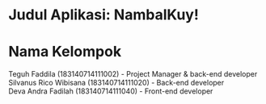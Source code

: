 # Judul Aplikasi: NambalKuy!

# Nama Kelompok
Teguh Faddila (183140714111002) - Project Manager & back-end developer <br/>
Silvanus Rico Wibisana (183140714111020) - Back-end developer <br/>
Deva Andra Fadilah (183140714111040) - Front-end developer <br>

